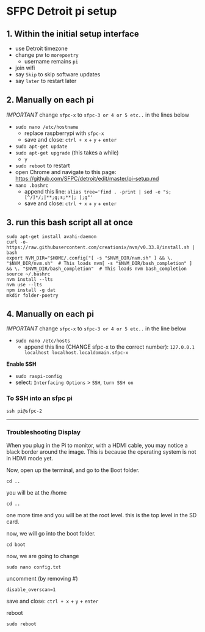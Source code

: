 # SFPC Detroit pi setup


## 1. **Within the initial setup interface**
- use Detroit timezone
- change pw to `morepoetry`
    - username remains `pi`
- join wifi
- say `Skip` to skip software updates 
- say `later` to restart later


## 2. **Manually on each pi**

*IMPORTANT* change `sfpc-x` to `sfpc-3 or 4 or 5 etc..` in the lines below

- `sudo nano /etc/hostname`
    - replace raspberrypi with `sfpc-x` 
    - save and close: `ctrl + x` + `y` + `enter`
- `sudo apt-get update`
- `sudo apt-get upgrade` (this takes a while)
    - `y`
- `sudo reboot` to restart
- open Chrome and navigate to this page: https://github.com/SFPC/detroit/edit/master/pi-setup.md
- `nano .bashrc`
    - append this line: `alias tree='find . -print | sed -e "s;[^/]*/;|**;g;s;**|; |;g"'`
    - save and close: `ctrl + x` + `y` + `enter`


## 3. **run this bash script all at once**

    sudo apt-get install avahi-daemon
    curl -o- https://raw.githubusercontent.com/creationix/nvm/v0.33.8/install.sh | bash  
    export NVM_DIR="$HOME/.config["[ -s "$NVM_DIR/nvm.sh" ] && \. "$NVM_DIR/nvm.sh"  # This loads nvm[ -s "$NVM_DIR/bash_completion" ] && \. "$NVM_DIR/bash_completion"  # This loads nvm bash_completion
    source ~/.bashrc
    nvm install --lts
    nvm use --lts
    npm install -g dat
    mkdir folder-poetry


## 4. **Manually on each pi**

*IMPORTANT* change `sfpc-x` to `sfpc-3 or 4 or 5 etc..` in the line below
- `sudo nano /etc/hosts`
    - append this line (CHANGE sfpc-x to the correct number): `127.0.0.1       localhost localhost.localdomain.sfpc-x`
    
**Enable SSH**
- `sudo raspi-config`
- select: `Interfacing Options` > `SSH`, `turn SSH on`



### To SSH into an sfpc pi
`ssh pi@sfpc-2`



---

### Troubleshooting Display

When you plug in the Pi to monitor, with a HDMI cable, you may notice a black border around the image. This is because the operating system is not in HDMI mode yet. 

Now, open up the terminal, and go to the Boot folder.

`cd ..`

you will be at the /home

`cd ..` 

one more time and you will be at the root level. this is the top level in the SD card. 

now, we will go into the boot folder. 

`cd boot`

now, we are going to change 

`sudo nano config.txt`

uncomment (by removing #) 

`disable_overscan=1`

save and close: `ctrl + x` + `y` + `enter`

reboot

`sudo reboot`



